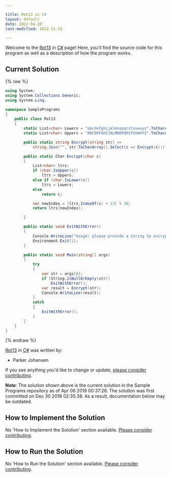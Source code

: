 ```yaml
---

title: Rot13 in C#
layout: default
date: 2022-04-28
last-modified: 2022-11-13

---
```


Welcome to the [Rot13](https://sampleprograms.io/projects/rot13) in [C#](https://sampleprograms.io/languages/c-sharp) page! Here, you'll find the source code for this program as well as a description of how the program works.

## Current Solution

{% raw %}

```c#
using System;
using System.Collections.Generic;
using System.Linq;

namespace SamplePrograms
{
    public class Rot13
    {
        static List<char> Lowers = "abcdefghijklmnopqrstuvwxyz".ToCharArray().ToList();
        static List<char> Uppers = "ABCDEFGHIJKLMNOPQRSTUVWXYZ".ToCharArray().ToList();

        public static string Encrypt(string str) =>
            string.Join("", str.ToCharArray().Select(c => Encrypt(c)));

        public static Char Encrypt(char c)
        {
            List<char> ltrs;
            if (char.IsUpper(c))
                ltrs = Uppers;
            else if (char.IsLower(c))
                ltrs = Lowers;
            else
                return c;

            var newIndex = (ltrs.IndexOf(c) + 13) % 26;
            return ltrs[newIndex];

        }

        public static void ExitWithError()
        {
            Console.WriteLine("Usage: please provide a string to encrypt");
            Environment.Exit(1);
        }

        public static void Main(string[] args)
        {
            try
            {
                var str = args[0];
                if (String.IsNullOrEmpty(str))
                    ExitWithError();
                var result = Encrypt(str);
                Console.WriteLine(result);
            }
            catch
            {
                ExitWithError();
            }
        }
    }
}
```

{% endraw %}

[Rot13](https://sampleprograms.io/projects/rot13) in [C#](https://sampleprograms.io/languages/c-sharp) was written by:

- Parker Johansen

If you see anything you'd like to change or update, [please consider contributing](https://github.com/TheRenegadeCoder/sample-programs).

**Note**: The solution shown above is the current solution in the Sample Programs repository as of Apr 06 2019 00:37:26. The solution was first committed on Dec 30 2018 02:35:38. As a result, documentation below may be outdated.

## How to Implement the Solution

No 'How to Implement the Solution' section available. [Please consider contributing](https://github.com/TheRenegadeCoder/sample-programs-website).

## How to Run the Solution

No 'How to Run the Solution' section available. [Please consider contributing](https://github.com/TheRenegadeCoder/sample-programs-website).